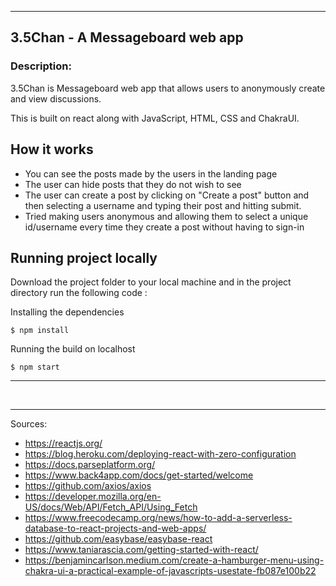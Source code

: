 -----------


## 3.5Chan - A Messageboard web app

### Description: <br>
3.5Chan is Messageboard web app that allows users to anonymously create and view discussions.

This is built on react along with JavaScript, HTML, CSS and ChakraUI. 

## How it works
* You can see the posts made by the users in the landing page
* The user can hide posts that they do not wish to see
* The user can create a post by clicking on "Create a post" button and then selecting a username and typing their post and hitting submit.
* Tried making users anonymous and allowing them to select a unique id/username every time they create a post without having to sign-in

## Running project locally

Download the project folder to your local machine and in the project directory run the following code :

Installing the dependencies 
```
$ npm install
```

Running the build on localhost
```
$ npm start
```
---------------



<br>



------------

Sources:

- https://reactjs.org/
- https://blog.heroku.com/deploying-react-with-zero-configuration
- https://docs.parseplatform.org/
- https://www.back4app.com/docs/get-started/welcome
- https://github.com/axios/axios
- https://developer.mozilla.org/en-US/docs/Web/API/Fetch_API/Using_Fetch
- https://www.freecodecamp.org/news/how-to-add-a-serverless-database-to-react-projects-and-web-apps/
- https://github.com/easybase/easybase-react
- https://www.taniarascia.com/getting-started-with-react/
- https://benjamincarlson.medium.com/create-a-hamburger-menu-using-chakra-ui-a-practical-example-of-javascripts-usestate-fb087e100b22
